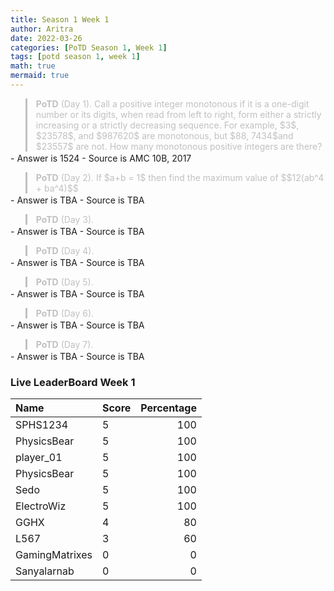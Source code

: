 ```yaml
---
title: Season 1 Week 1
author: Aritra
date: 2022-03-26
categories: [PoTD Season 1, Week 1]
tags: [potd season 1, week 1]
math: true
mermaid: true
---
```




<blockquote style="border-left: 3px solid #C0C0C0; color:#C0C0C0; margin-bottom:2px">
<b>PoTD</b> (Day 1). Call a positive integer monotonous if it is a one-digit number or its digits, when read from left to right, form either a strictly increasing or a strictly decreasing sequence. For example, $3$, $23578$, and $987620$ are monotonous, but $88, 7434$and $23557$ are not. How many monotonous positive integers are there? 

 
  
  
  
  
</blockquote>
 - Answer is 1524
- Source is AMC 10B, 2017

<blockquote style="border-left: 3px solid #C0C0C0; color:#C0C0C0; margin-bottom:2px">
<b>PoTD</b> (Day 2).  If  $a+b = 1$ then find the maximum value of  
  $$12(ab^4 + ba^4)$$
  
  

</blockquote>
  - Answer is TBA
- Source is TBA

<blockquote style="border-left: 3px solid #C0C0C0; color:#C0C0C0; margin-bottom:2px">
<b>PoTD</b> (Day 3). 

</blockquote>
- Answer is TBA
- Source is TBA

<blockquote style="border-left: 3px solid #C0C0C0; color:#C0C0C0; margin-bottom:2px">
<b>PoTD</b> (Day 4). 

</blockquote>
  - Answer is TBA
- Source is TBA

<blockquote style="border-left: 3px solid #C0C0C0; color:#C0C0C0; margin-bottom:2px">
<b>PoTD</b> (Day 5). 
</blockquote>
  - Answer is TBA
- Source is TBA


<blockquote style="border-left: 3px solid #C0C0C0; color:#C0C0C0; margin-bottom:2px">
<b>PoTD</b> (Day 6). 

</blockquote>
  - Answer is TBA
- Source is TBA
<blockquote style="border-left: 3px solid #C0C0C0; color:#C0C0C0; margin-bottom:2px">
<b>PoTD</b> (Day 7). 

</blockquote>
  - Answer is TBA
- Source is TBA

 
### Live LeaderBoard Week 1


| Name                 | Score            | Percentage          |
|:---------------------|:-----------------|--------------------:|
| SPHS1234    | 5   | 100    |
| PhysicsBear     | 5   | 100    |
| player_01   | 5   | 100    |
| PhysicsBear     | 5   | 100    |
| Sedo       | 5   | 100    | 
| ElectroWiz     | 5   | 100    |
| GGHX              | 4| 80     |
| L567    | 3 | 60 |
| GamingMatrixes   | 0 | 0|
| Sanyalarnab   | 0 |0 |



